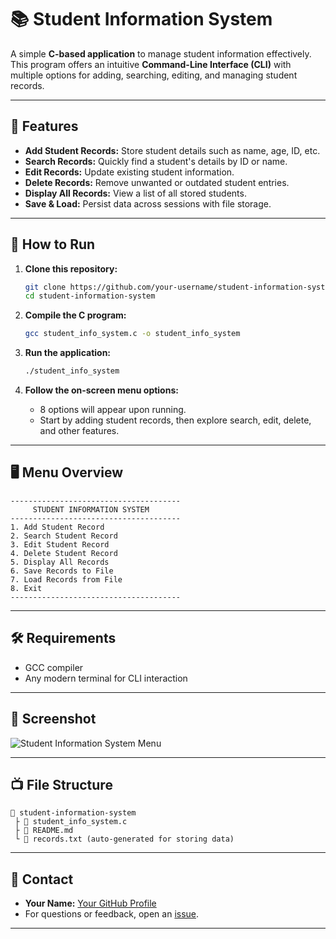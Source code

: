# 📚 Student Information System

A simple **C-based application** to manage student information effectively. This program offers an intuitive **Command-Line Interface (CLI)** with multiple options for adding, searching, editing, and managing student records.

---

## 🌟 Features

- **Add Student Records:** Store student details such as name, age, ID, etc.
- **Search Records:** Quickly find a student's details by ID or name.
- **Edit Records:** Update existing student information.
- **Delete Records:** Remove unwanted or outdated student entries.
- **Display All Records:** View a list of all stored students.
- **Save & Load:** Persist data across sessions with file storage.

---

## 🚀 How to Run

1. **Clone this repository:**
   ```bash
   git clone https://github.com/your-username/student-information-system.git
   cd student-information-system
   ```

2. **Compile the C program:**
   ```bash
   gcc student_info_system.c -o student_info_system
   ```

3. **Run the application:**
   ```bash
   ./student_info_system
   ```

4. **Follow the on-screen menu options:**
   - 8 options will appear upon running.
   - Start by adding student records, then explore search, edit, delete, and other features.

---

## 🖥️ Menu Overview

```text
--------------------------------------
     STUDENT INFORMATION SYSTEM
--------------------------------------
1. Add Student Record
2. Search Student Record
3. Edit Student Record
4. Delete Student Record
5. Display All Records
6. Save Records to File
7. Load Records from File
8. Exit
--------------------------------------
```

---

## 🛠️ Requirements

- GCC compiler
- Any modern terminal for CLI interaction

---

## 📸 Screenshot

![Student Information System Menu](https://github.com/user-attachments/assets/ceb45b54-38f3-48b8-8a49-26fd7c5fbf1c)

---

## 📺 File Structure

```plaintext
📆 student-information-system
 ├ 📏 student_info_system.c
 ├ 📏 README.md
 └ 📏 records.txt (auto-generated for storing data)
```

---
## 💬 Contact

- **Your Name:** [Your GitHub Profile](https://github.com/your-username)
- For questions or feedback, open an [issue](https://github.com/your-username/student-information-system/issues).

---
